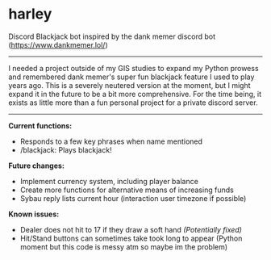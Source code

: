 # harley
Discord Blackjack bot inspired by the dank memer discord bot (https://www.dankmemer.lol/)
***

I needed a project outside of my GIS studies to expand my Python prowess and remembered dank memer's super fun blackjack feature I used to play years ago. This is a severely neutered version at the moment, but I might expand it in the future to be a bit more comprehensive. For the time being, it exists as little more than a fun personal project for a private discord server.

***
**Current functions:**
- Responds to a few key phrases when name mentioned
- /blackjack: Plays blackjack!

**Future changes:**
- Implement currency system, including player balance
- Create more functions for alternative means of increasing funds
- Sybau reply lists current hour (interaction user timezone if possible)

**Known issues:**
- Dealer does not hit to 17 if they draw a soft hand *(Potentially fixed)*
- Hit/Stand buttons can sometimes take took long to appear (Python moment but this code is messy atm so maybe im the problem)
